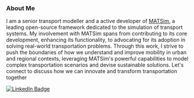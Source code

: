 ### About Me
I am a senior transport modeller and a active developer of [MATSim](https://www.matsim.org/), a leading open-source framework dedicated to the simulation of transport systems. My involvement with MATSim spans from contributing to its core development, enhancing its functionality, to advocating for its adoption in solving real-world transportation problems. Through this work, I strive to push the boundaries of how we understand and improve mobility in urban and regional contexts, leveraging MATSim's powerful capabilities to model complex transportation scenarios and devise sustainable solutions. Let's connect to discuss how we can innovate and transform transportation together

[![LinkedIn Badge](https://img.shields.io/badge/LinkedIn-Profile-informational?style=flat&logo=linkedin&logoColor=white&color=0D76A8)](https://www.linkedin.com/in/steffen-axer-1923281b1/)


<!--
**steffenaxer/steffenaxer** is a ✨ _special_ ✨ repository because its `README.md` (this file) appears on your GitHub profile.

Here are some ideas to get you started:

- 🔭 I’m currently working on ...
- 🌱 I’m currently learning ...
- 👯 I’m looking to collaborate on ...
- 🤔 I’m looking for help with ...
- 💬 Ask me about ...
- 📫 How to reach me: ...
- 😄 Pronouns: ...
- ⚡ Fun fact: ...
-->
